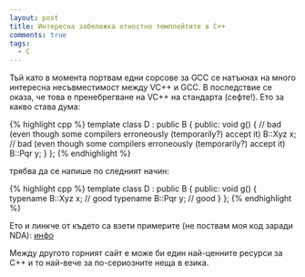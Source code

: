 ```yaml
---
layout: post
title: Интересна забележка отностно темплейтите в C++
comments: true
tags:
  - C
---
```


Тъй като в момента портвам едни сорсове за GCC се натъкнах на много интересна несъвместимост между VC++ и GCC. В последствие се оказа, че това е пренебрегване на VC++ на стандарта (сефте!). Ето за какво става дума:

{% highlight cpp %}
    template class D : public B {
    public:
      void g()
      {
        // bad (even though some compilers erroneously (temporarily?) accept it)
        B::Xyz x;
        // bad (even though some compilers erroneously (temporarily?) accept it)
        B::Pqr y;
      }
    };
{% endhighlight %}

трябва да се напише по следният начин:

{% highlight cpp %}
    template class D : public B {
    public:
      void g()
      {
        typename B::Xyz x;  // good
        typename B::Pqr y;  // good
      }
    };
{% endhighlight %}

Ето и линкче от където са взети примерите (не поствам моя код заради NDA): [инфо](http://www.parashift.com/c++-faq-lite/templates.html#faq-35.18)

Между другото горният сайт е може би един най-ценните ресурси за C++ и то най-вече за по-сериозните неща в езика.
